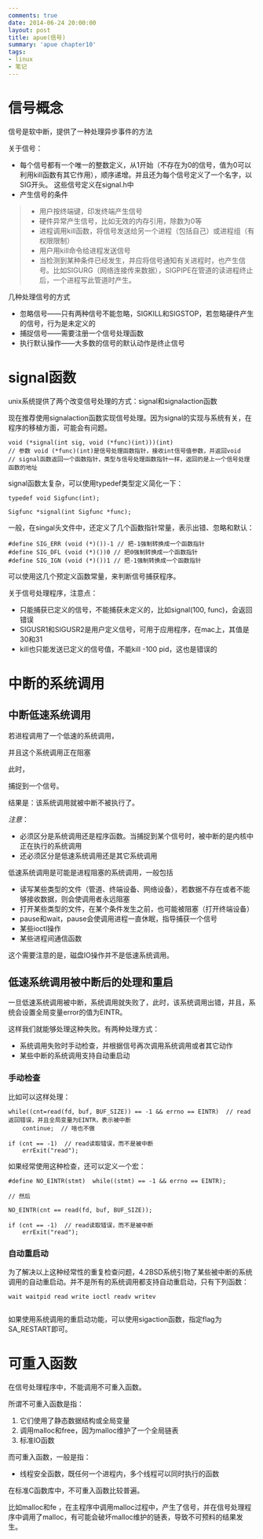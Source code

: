 ```yaml
---
comments: true
date: 2014-06-24 20:00:00
layout: post
title: apue(信号)
summary: 'apue chapter10'
tags:
- linux
- 笔记
---
```



# 信号概念

信号是软中断，提供了一种处理异步事件的方法

关于信号：

* 每个信号都有一个唯一的整数定义，从1开始（不存在为0的信号，值为0可以利用kill函数有其它作用），顺序递增。并且还为每个信号定义了一个名字，以SIG开头。
这些信号定义在signal.h中
* 产生信号的条件
> * 用户按终端键，印发终端产生信号
> * 硬件异常产生信号，比如无效的内存引用，除数为0等
> * 进程调用kill函数，将信号发送给另一个进程（包括自己）或进程组（有权限限制）
> * 用户用kill命令给进程发送信号
> * 当检测到某种条件已经发生，并应将信号通知有关进程时，也产生信号。比如SIGURG（网络连接传来数据），SIGPIPE在管道的读进程终止后，一个进程写此管道时产生。

几种处理信号的方式

* 忽略信号——只有两种信号不能忽略，SIGKILL和SIGSTOP，若忽略硬件产生的信号，行为是未定义的
* 捕捉信号——需要注册一个信号处理函数
* 执行默认操作——大多数的信号的默认动作是终止信号

# signal函数

unix系统提供了两个改变信号处理的方式：signal和signalaction函数

现在推荐使用signalaction函数实现信号处理。因为signal的实现与系统有关，在程序的移植方面，可能会有问题。

```
void (*signal(int sig, void (*func)(int)))(int)
// 参数 void (*func)(int)是信号处理函数指针，接收int信号值参数，并返回void
// signal函数返回一个函数指针，类型与信号处理函数指针一样，返回的是上一个信号处理函数的地址
```

signal函数太复杂，可以使用typedef类型定义简化一下：

```
typedef void Sigfunc(int);

Sigfunc *signal(int Sigfunc *func);

```

一般，在singal头文件中，还定义了几个函数指针常量，表示出错、忽略和默认：

```
#define SIG_ERR (void (*)())-1 // 把-1强制转换成一个函数指针
#define SIG_DFL (void (*)())0 // 把0强制转换成一个函数指针
#define SIG_IGN (void (*)())1 // 把-1强制转换成一个函数指针

```

可以使用这几个预定义函数常量，来判断信号捕获程序。

关于信号处理程序，注意点：

* 只能捕获已定义的信号，不能捕获未定义的，比如signal(100, func)，会返回错误
* SIGUSR1和SIGUSR2是用户定义信号，可用于应用程序，在mac上，其值是30和31
* kill也只能发送已定义的信号值，不能kill -100 pid，这也是错误的

# 中断的系统调用

## 中断低速系统调用

若进程调用了一个低速的系统调用，

并且这个系统调用正在阻塞

此时，

捕捉到一个信号。

结果是：该系统调用就被中断不被执行了。


*注意*：
* 必须区分是系统调用还是程序函数。当捕捉到某个信号时，被中断的是内核中正在执行的系统调用
* 还必须区分是低速系统调用还是其它系统调用

低速系统调用是可能是进程阻塞的系统调用，一般包括

* 读写某些类型的文件（管道、终端设备、网络设备），若数据不存在或者不能够接收数据，则会使调用者永远阻塞
* 打开某些类型的文件，在某个条件发生之前，也可能被阻塞（打开终端设备）
* pause和wait，pause会使调用进程一直休眠，指导捕获一个信号
* 某些ioctl操作
* 某些进程间通信函数

这个需要注意的是，磁盘IO操作并不是低速系统调用。

## 低速系统调用被中断后的处理和重启

一旦低速系统调用被中断，系统调用就失败了，此时，该系统调用出错，并且，系统会设置全局变量error的值为EINTR。

这样我们就能够处理这种失败。有两种处理方式：

* 系统调用失败时手动检查，并根据信号再次调用系统调用或者其它动作
* 某些中断的系统调用支持自动重启动


### 手动检查

比如可以这样处理：

```
while((cnt=read(fd, buf, BUF_SIZE)) == -1 && errno == EINTR)  // read返回错误，并且全局变量为EINTR，表示被中断
	continue;  // 啥也不做

if (cnt == -1)	// read读取错误，而不是被中断
	errExit("read");  
```

如果经常使用这种检查，还可以定义一个宏：

```
#define NO_EINTR(stmt)	while((stmt) == -1 && errno == EINTR);

// 然后

NO_EINTR(cnt == read(fd, buf, BUF_SIZE));

if (cnt == -1)	// read读取错误，而不是被中断
	errExit("read");  
```

### 自动重启动

为了解决以上这种经常性的重复检查问题，4.2BSD系统引物了某些被中断的系统调用的自动重启动。并不是所有的系统调用都支持自动重启动，只有下列函数：

```
wait waitpid read write ioctl readv writev


```

如果使用系统调用的重启动功能，可以使用sigaction函数，指定flag为SA_RESTART即可。

# 可重入函数

在信号处理程序中，不能调用不可重入函数。

所谓不可重入函数是指：

1. 它们使用了静态数据结构或全局变量
2. 调用malloc和free，因为malloc维护了一个全局链表
3. 标准IO函数

而可重入函数，一般是指：
* 线程安全函数，既任何一个进程内，多个线程可以同时执行的函数

在标准C函数库中，不可重入函数比较普遍。

比如malloc和fe
，在主程序中调用malloc过程中，产生了信号，并在信号处理程序中调用了malloc，有可能会破坏malloc维护的链表，导致不可预料的结果发生。















 








